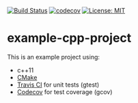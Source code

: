 [![Build Status](https://travis-ci.com/voxelheim/cpp-project-example.svg?branch=master)](https://travis-ci.com/voxelheim/example-cpp-project)
[![codecov](https://codecov.io/gh/voxelheim/cpp-project-example/branch/master/graph/badge.svg)](https://codecov.io/gh/voxelheim/example-cpp-project)
[![License: MIT](https://img.shields.io/badge/license-MIT-blue.svg)](https://opensource.org/licenses/MIT)

# example-cpp-project

This is an example project using:
- c++11
- [CMake](https://cmake.org/)
- [Travis CI](https://travis-ci.com/) for unit tests (gtest)
- [Codecov](https://codecov.io/) for test coverage (gcov)
